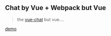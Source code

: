 Chat by Vue + Webpack but Vue
-----

> the [vue-chat](https://github.com/Coffcer/vue-chat) but vue....

[demo](http://lichunqiang.github.io/vue-chat)
